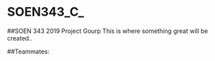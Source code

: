 # SOEN343_C_
##SOEN 343 2019 Project Gourp
This is where something great will be created..


##Teammates:
